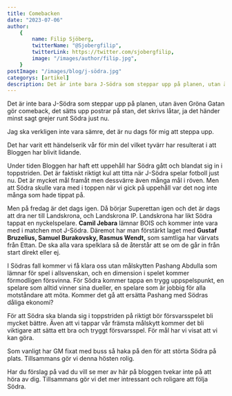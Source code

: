 ```yaml
---
title: Comebacken
date: "2023-07-06"
author:
    {
        name: Filip Sjöberg,
        twitterName: "@Sjobergfilip",
        twitterLink: https://twitter.com/sjobergfilip,
        image: "/images/author/filip.jpg",
    }
postImage: "/images/blog/j-södra.jpg"
categorys: [artikel]
description: Det är inte bara J-Södra som steppar upp på planen, utan även Gröna Gatan gör comeback, det sätts upp postrar på stan, det skrivs låtar, ja det händer minst sagt grejer runt Södra just nu.
---
```


Det är inte bara J-Södra som steppar upp på planen, utan även Gröna Gatan gör comeback, det sätts upp postrar på stan, det skrivs låtar, ja det händer minst sagt grejer runt Södra just nu.

Jag ska verkligen inte vara sämre, det är nu dags för mig att steppa upp.

Det har varit ett händelserik vår för min del vilket tyvärr har resulterat i att Bloggen har blivit lidande.

Under tiden Bloggen har haft ett uppehåll har Södra gått och blandat sig in i toppstriden. Det är faktiskt riktigt kul att titta när J-Södra spelar fotboll just nu. Det är mycket mål framåt men dessvärre även många mål i röven. Men att Södra skulle vara med i toppen när vi gick på uppehåll var det nog inte många som hade tippat på.

Men på fredag är det dags igen. Då börjar Superettan igen och det är dags att dra ner till Landskrona, och Landskrona IP. Landskrona har likt Södra tappat en nyckelspelare. **Camil Jebara** lämnar BOIS och kommer inte vara med i matchen mot J-Södra. Däremot har man förstärkt laget med **Gustaf Bruzelius, Samuel Burakovsky, Rasmus Wendt,** som samtliga har värvats från Ettan. De ska alla vara spelklara så de återstår att se om de går in från start direkt eller ej.

I Södras fall kommer vi få klara oss utan målskytten Pashang Abdulla som lämnar för spel i allsvenskan, och en dimension i spelet kommer förmodligen försvinna. För Södra kommer tappa en trygg uppspelspunkt, en spelare som alltid vinner sina dueller, en spelare som är jobbig för alla motståndare att möta. Kommer det gå att ersätta Pashang med Södras dåliga ekonomi?

För att Södra ska blanda sig i toppstriden på riktigt bör försvarsspelet bli mycket bättre. Även att vi tappar vår främsta målskytt kommer det bli viktigare att sätta ett bra och tryggt försvarsspel. För mål har vi visat att vi kan göra.

Som vanligt har GM fixat med buss så haka på den för att störta Södra på plats. Tillsammans gör vi denna hösten rolig.

Har du förslag på vad du vill se mer av här på bloggen tvekar inte på att höra av dig. Tillsammans gör vi det mer intressant och roligare att följa Södra.

